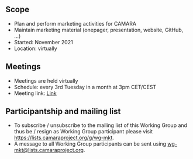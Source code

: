 ## Scope
* Plan and perform marketing activities for CAMARA
* Maintain marketing material (onepager, presentation, website, GitHub, ...)
* Started: November 2021  
* Location: virtually  

## Meetings
* Meetings are held virtually
* Schedule: every 3rd Tuesday in a month at 3pm CET/CEST
* Meeting link: [Link](https://dtag.webex.com/dtag/j.php?MTID=mac7e77e6b47a7c2a17935b5db79473ec)

## Participantship and mailing list
* To subscribe / unsubscribe to the mailing list of this Working Group and thus be / resign as Working Group participant please visit <https://lists.camaraproject.org/g/wg-mkt>.
* A message to all Working Group participants can be sent using <wg-mkt@lists.camaraproject.org>.
